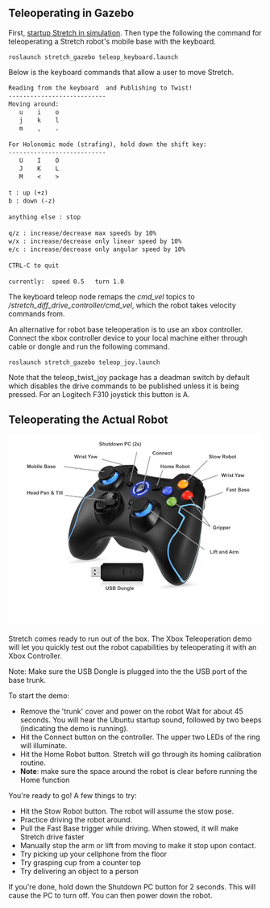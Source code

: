 ## Teleoperating in Gazebo

First, [startup Stretch in simulation](gazebo_basics.md). Then type the following the command for teleoperating a Stretch robot's mobile base with the keyboard.

```
roslaunch stretch_gazebo teleop_keyboard.launch
```
Below is the keyboard commands that allow a user to move Stretch.  
```
Reading from the keyboard  and Publishing to Twist!
---------------------------
Moving around:
   u    i    o
   j    k    l
   m    ,    .

For Holonomic mode (strafing), hold down the shift key:
---------------------------
   U    I    O
   J    K    L
   M    <    >

t : up (+z)
b : down (-z)

anything else : stop

q/z : increase/decrease max speeds by 10%
w/x : increase/decrease only linear speed by 10%
e/c : increase/decrease only angular speed by 10%

CTRL-C to quit

currently:	speed 0.5	turn 1.0

```

The keyboard teleop node remaps the *cmd_vel* topics to */stretch_diff_drive_controller/cmd_vel*, which the robot takes velocity commands from.

An alternative for robot base teleoperation is to use an xbox controller. Connect the xbox controller device to your local machine either through cable or dongle and run the following command.

```
roslaunch stretch_gazebo teleop_joy.launch
```
Note that the teleop_twist_joy package has a deadman switch by default which disables the drive commands to be published unless it is being pressed. For an Logitech F310 joystick this button is A.

## Teleoperating the Actual Robot

![image](images/xbox_controller_commands.png)

Stretch comes ready to run out of the box. The Xbox Teleoperation demo will let you quickly test out the robot capabilities by teleoperating it with an Xbox Controller.


Note: Make sure the USB Dongle is plugged into the the USB port of the base trunk.

To start the demo:

* Remove the 'trunk' cover and power on the robot
Wait for about 45 seconds. You will hear the Ubuntu startup sound, followed by two beeps (indicating the demo is running).
* Hit the Connect button on the controller. The upper two LEDs of the ring will illuminate.
* Hit the Home Robot button. Stretch will go through its homing calibration routine.
* **Note**: make sure the space around the robot is clear before running the Home function

You're ready to go! A few things to try:

* Hit the Stow Robot button. The robot will assume the stow pose.
* Practice driving the robot around.
* Pull the Fast Base trigger while driving. When stowed, it will make Stretch drive faster
* Manually stop the arm or lift from moving to make it stop upon contact.
* Try picking up your cellphone from the floor
* Try grasping cup from a counter top
* Try delivering an object to a person

If you're done, hold down the Shutdown PC button for 2 seconds. This will cause the PC to turn off. You can then power down the robot.
